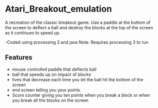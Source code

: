 # Atari_Breakout_emulation
A recreation of the classic breakout game. Use a paddle at the bottom of the screen to deflect a ball and destroy the blocks at the top of the screen as it continues to speed up.

-Coded using processing 3 and java
Note: Requires processing 3 to run

Features
---------
- mouse controlled paddle that deflects ball
- ball that speeds up on impact of blocks
- lives that decrease each time you let the ball hit the bottom of the screen
- end screen telling you your points
- Score counter giving you ten points when you break a block or when you break all the blocks on the screen
